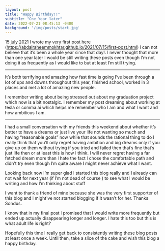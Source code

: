```yaml
---
layout: post
title: "Happy Birthday!!"
subtitle: "One Year later"
date: 2022-07-21 08:45:13 -0400
background: '/img/posts/start.jpg'
---
```


15 july 2021 I wrote my very first post here (https://abdalraheemmokhtar.github.io/2021/07/15/first-post.html)
I can not believe that it’s been a whole year since that day!. I never thought that more than one year later I would be still writing these posts even though I'm not doing it as frequently as I would like to but at least I’m still trying.

---

It’s both terrifying and amazing how fast time is going 
I’ve been through a lot of ups and downs throughout this year, finished school, worked in 3 places and met a lot of amazing new people.

I remember writing about being stressed out about my graduation project which now is a bit nostalgic. I remember my post dreaming about working at tesla or comma ai which helps me remember who I am and what I want and how ambitious I am.

---

I had a small conversation with my friends this weekend about whether it’s better to have a dreams or just live your life not wanting so much and having “reasonable goals” now while that sounds the rational thing to do I really think that you’ll only regret having ambition and big dreams only if you give up on them without trying if you tried and failed then that’s fine that’s just life then or at least this is how I think. I will never regret having a far fetched dream more than I hate the fact I chose the comfortable path and didn’t try even though I’m quite aware I might never achieve what I want.

Looking back now I’m super glad I started this blog really and I already can not wait for next year (if I’m not dead of course ) to see what I would be writing and how I’m thinking about stuff

I want to thank a friend of mine because she was the very first supporter of this blog and I might've not started blogging if it wasn’t for her. Thanks Sondus.

I know that in my final post I promised that I would write more frequently but ended up actually disappearing longer and longer. I hate this too but this is what adult life is right?

Hopefully this time I really get back to consistently writing these blog posts at least once a week. Until then, take a slice of the cake and wish this blog a happy birthday.
